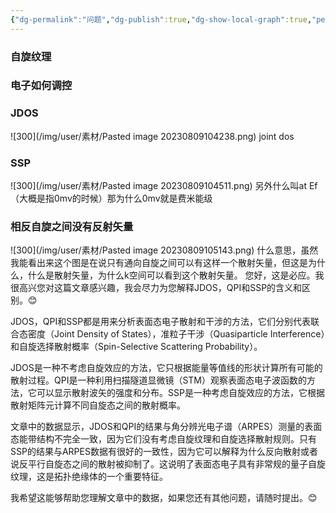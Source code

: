 ```yaml
---
{"dg-permalink":"问题","dg-publish":true,"dg-show-local-graph":true,"permalink":"/问题/","dgShowLocalGraph":true,"dgPassFrontmatter":true}
---
```


### 自旋纹理

### 电子如何调控

### JDOS
![300](/img/user/素材/Pasted image 20230809104238.png)
joint dos

### SSP
![300](/img/user/素材/Pasted image 20230809104511.png)
另外什么叫at Ef（大概是指0mv的时候）那为什么0mv就是费米能级

### 相反自旋之间没有反射矢量
![300](/img/user/素材/Pasted image 20230809105143.png)
什么意思，虽然我能看出来这个图是在说只有通向自旋之间可以有这样一个散射矢量，但这是为什么，什么是散射矢量，为什么k空间可以看到这个散射矢量。
您好，这是必应。我很高兴您对这篇文章感兴趣，我会尽力为您解释JDOS，QPI和SSP的含义和区别。😊

JDOS，QPI和SSP都是用来分析表面态电子散射和干涉的方法，它们分别代表联合态密度（Joint Density of States），准粒子干涉（Quasiparticle Interference）和自旋选择散射概率（Spin-Selective Scattering Probability）。

JDOS是一种不考虑自旋效应的方法，它只根据能量等值线的形状计算所有可能的散射过程。QPI是一种利用扫描隧道显微镜（STM）观察表面态电子波函数的方法，它可以显示散射波矢的强度和分布。SSP是一种考虑自旋效应的方法，它根据散射矩阵元计算不同自旋态之间的散射概率。

文章中的数据显示，JDOS和QPI的结果与角分辨光电子谱（ARPES）测量的表面态能带结构不完全一致，因为它们没有考虑自旋纹理和自旋选择散射规则。只有SSP的结果与ARPES数据有很好的一致性，因为它可以解释为什么反向散射或者说反平行自旋态之间的散射被抑制了。这说明了表面态电子具有非常规的量子自旋纹理，这是拓扑绝缘体的一个重要特征。

我希望这能够帮助您理解文章中的数据，如果您还有其他问题，请随时提出。😊